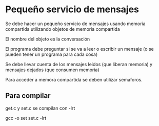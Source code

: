 # Pequeño servicio de mensajes

Se debe hacer un pequeño servicio de mensajes usando memoria compartida
utilizando objetos de memoria compartida

El nombre del objeto es la conversación

El programa debe preguntar si se va a leer o escribir un mensaje
(o se pueden tener un programa para cada cosa)

Se debe llevar cuenta de los mensajes leidos (que liberan memoria) y
mensajes dejados (que consumen memoria)

Para acceder a memora compartida se deben utilizar semaforos.

## Para compilar

get.c y set.c se compilan con -lrt

gcc -o set set.c -lrt
